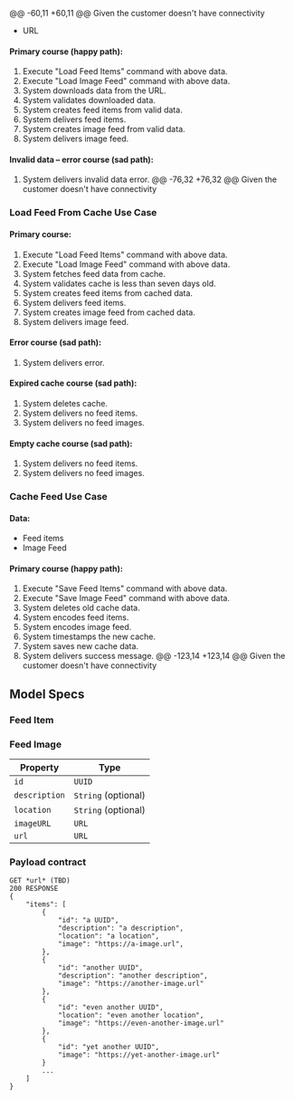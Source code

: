 @@ -60,11 +60,11 @@ Given the customer doesn't have connectivity
 - URL

 #### Primary course (happy path):
 1. Execute "Load Feed Items" command with above data.
 1. Execute "Load Image Feed" command with above data.
 2. System downloads data from the URL.
 3. System validates downloaded data.
 4. System creates feed items from valid data.
 5. System delivers feed items.
 4. System creates image feed from valid data.
 5. System delivers image feed.

 #### Invalid data – error course (sad path):
 1. System delivers invalid data error.
 @@ -76,32 +76,32 @@ Given the customer doesn't have connectivity
 ### Load Feed From Cache Use Case

 #### Primary course:
 1. Execute "Load Feed Items" command with above data.
 1. Execute "Load Image Feed" command with above data.
 2. System fetches feed data from cache.
 3. System validates cache is less than seven days old.
 4. System creates feed items from cached data.
 5. System delivers feed items.
 4. System creates image feed from cached data.
 5. System delivers image feed.

 #### Error course (sad path):
 1. System delivers error.

 #### Expired cache course (sad path): 
 1. System deletes cache.
 2. System delivers no feed items.
 2. System delivers no feed images.

 #### Empty cache course (sad path): 
 1. System delivers no feed items.
 1. System delivers no feed images.


 ### Cache Feed Use Case

 #### Data:
 - Feed items
 - Image Feed

 #### Primary course (happy path):
 1. Execute "Save Feed Items" command with above data.
 1. Execute "Save Image Feed" command with above data.
 2. System deletes old cache data.
 3. System encodes feed items.
 3. System encodes image feed.
 4. System timestamps the new cache.
 5. System saves new cache data.
 6. System delivers success message.
 @@ -123,14 +123,14 @@ Given the customer doesn't have connectivity

 ## Model Specs

 ### Feed Item
 ### Feed Image

 | Property      | Type                |
 |---------------|---------------------|
 | `id`          | `UUID`              |
 | `description` | `String` (optional) |
 | `location`    | `String` (optional) |
 | `imageURL`    | `URL`               |
 | `url`            | `URL`               |

 ### Payload contract

```
GET *url* (TBD)
200 RESPONSE
{
    "items": [
        {
            "id": "a UUID",
            "description": "a description",
            "location": "a location",
            "image": "https://a-image.url",
        },
        {
            "id": "another UUID",
            "description": "another description",
            "image": "https://another-image.url"
        },
        {
            "id": "even another UUID",
            "location": "even another location",
            "image": "https://even-another-image.url"
        },
        {
            "id": "yet another UUID",
            "image": "https://yet-another-image.url"
        }
        ...
    ]
}
```
